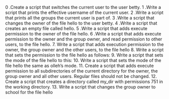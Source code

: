 0 .Create a script that switches the current user to the user betty.
1 .Write a script that prints the effective username of the current user.
2 .Write a script that prints all the groups the current user is part of.
3 .Write a script that changes the owner of the file hello to the user betty.
4 .Write a script that creates an empty file called hello.
5 .Write a script that adds execute permission to the owner of the file hello.
6 .Write a script that adds execute permission to the owner and the group owner, and read permission to other users, to the file hello.
7. Write a script that adds execution permission to the owner, the group owner and the other users, to the file hello
8. Write a script that sets the permission to the file hello as follows:
9. Write a script that sets the mode of the file hello to this:
10. Write a script that sets the mode of the file hello the same as olleh’s mode.
11. Create a script that adds execute permission to all subdirectories of the current directory for the owner, the group owner and all other users. Regular files should not be changed.
12. Create a script that creates a directory called my_dir with permissions 751 in the working directory.
13. Write a script that changes the group owner to school for the file hello
 
